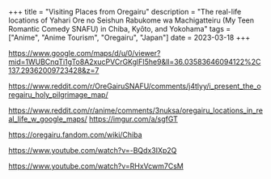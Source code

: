 +++
title = "Visiting Places from Oregairu"
description = "The real-life locations of Yahari Ore no Seishun Rabukome wa Machigatteiru (My Teen Romantic Comedy SNAFU) in Chiba, Kyōto, and Yokohama"
tags = ["Anime", "Anime Tourism", "Oregairu", "Japan"]
date = 2023-03-18
+++



https://www.google.com/maps/d/u/0/viewer?mid=1WUBCnqTi1gTo8A2xucPVCrGKglFI5he9&ll=36.03583646094122%2C137.29362009723428&z=7



https://www.reddit.com/r/OreGairuSNAFU/comments/j4tlyy/i_present_the_oregairu_holy_pilgrimage_map/

https://www.reddit.com/r/anime/comments/3nuksa/oregairu_locations_in_real_life_w_google_maps/
https://imgur.com/a/sgfGT

https://oregairu.fandom.com/wiki/Chiba

https://www.youtube.com/watch?v=-BQdx3IXp2Q

https://www.youtube.com/watch?v=RHxVcwm7CsM
